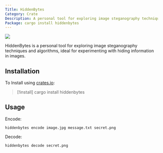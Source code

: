 ```yaml
---
Title: HiddenBytes
Category: Crate
Description: A personal tool for exploring image steganography techniques and algorithms, ideal for experimenting with hiding information in images.
Package: cargo install hiddenbytes
---
```

![](https://img.shields.io/crates/v/hiddenbytes?style=flat-square&logo=rust)

HiddenBytes is a personal tool for exploring image steganography techniques and algorithms, ideal for experimenting with hiding information in images.

## Installation

To Install using [crates.io](https://crates.io):

> [!install] cargo install hiddenbytes

## Usage

Encode:

```shell
hiddenbytes encode image.jpg message.txt secret.png
```

Decode:

```shell
hiddenbytes decode secret.png
```
